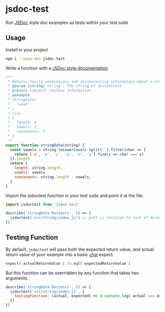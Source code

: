 # jsdoc-test

Run [JSDoc](http://usejsdoc.org/about-getting-started.html) style doc examples as tests within your test suite

## Usage

Install in your project
```bash
npm i --save-dev jsdoc-test
```

Write a function with a [JSDoc style documentation](http://usejsdoc.org/about-getting-started.html)
```javascript
/**
 * Returns fairly unnecessary and uninteresting information about a string
 * @param {string} string - The string of disinterest
 * @return {object} Useless information
 * @example
 * stringData(
 *   'woah'
 * )
 * //=>
 * {
 *   length: 4,
 *   vowels: 2,
 *   consonants: 2  
 * }
 */
export function stringData(string) {
  const vowels = string.toLowerCase().split('').filter(char => {
    return ['a', 'e', 'i', 'o', 'u', 'y'].find(v => char === v)
  }).length
  return {
    length: string.length,
    vowels: vowels,
    consonants: string.length - vowels,
  }
}
```

Import the jsdoctest function in your test suite and point it at the file.
```javascript
import jsdoctest from 'jsdoc-test'

describe('stringData Doctests', () => {
  jsdoctest('src/string/index.js') // path is relative to root of directory
})
```

## Testing Function

By default, `jsdoctest` will pass both the expected return value, and actual return
value of your example into a basic [chai](https://github.com/chaijs/chai) expect.
```javascript
expect( actualReturnValue ).to.eql( expectedReturnValue )
```

But this function can be overridden by any function that takes two arguments.
```javascript
describe('stringData Doctests', () => {
  jsdoctest('src/string/index.js', {
    testingFunction: (actual, expected) => { console.log( actual === expected) }
  })
})
```
